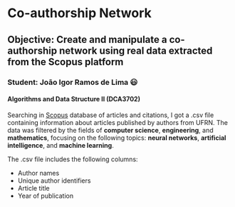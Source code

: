 # Co-authorship Network

## Objective: Create and manipulate a co-authorship network using real data extracted from the Scopus platform

### Student: João Igor Ramos de Lima :smiley:

#### Algorithms and Data Structure II (DCA3702)

Searching in [Scopus](https://www.elsevier.com/products/scopus) database of articles and citations, I got a .csv file containing information about articles published by authors from UFRN. The data was filtered by the fields of **computer science**, **engineering**, and **mathematics**, focusing on the following topics: **neural networks**, **artificial intelligence**, and **machine learning**.

The .csv file includes the following columns:
- Author names
- Unique author identifiers
- Article title
- Year of publication

